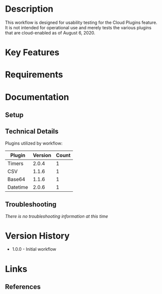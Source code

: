 # Description

This workflow is designed for usability testing for the Cloud Plugins feature. It is not intended for operational use and merely tests the various plugins that are cloud-enabled as of August 6, 2020.

# Key Features

# Requirements

# Documentation

## Setup

## Technical Details

Plugins utilized by workflow:

|Plugin|Version|Count|
|----|----|--------|
|Timers|2.0.4|1|
|CSV|1.1.6|1|
|Base64|1.1.6|1|
|Datetime|2.0.6|1|

## Troubleshooting

_There is no troubleshooting information at this time_

# Version History

* 1.0.0 - Initial workflow

# Links

## References
